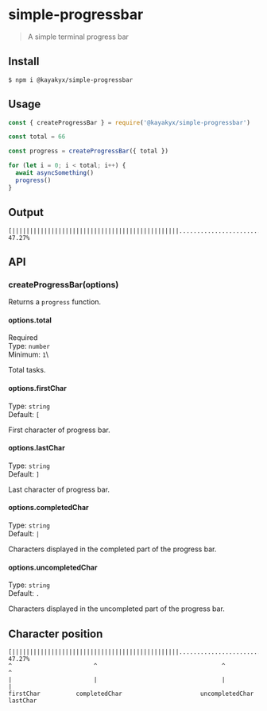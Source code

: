 # simple-progressbar

> A simple terminal progress bar

## Install

```
$ npm i @kayakyx/simple-progressbar
```

## Usage

```js
const { createProgressBar } = require('@kayakyx/simple-progressbar')

const total = 66

const progress = createProgressBar({ total })

for (let i = 0; i < total; i++) {
  await asyncSomething()
  progress()
}
```

## Output
```text
[|||||||||||||||||||||||||||||||||||||||||||||||.....................................................] 47.27%
```

## API

### createProgressBar(options)

Returns a `progress` function.

#### options.total

Required\
Type: `number`\
Minimum: `1`\

Total tasks.

#### options.firstChar

Type: `string`\
Default: `[`

First character of progress bar.

#### options.lastChar

Type: `string`\
Default: `]`

Last character of progress bar.

#### options.completedChar

Type: `string`\
Default: `|`

Characters displayed in the completed part of the progress bar.

#### options.uncompletedChar

Type: `string`\
Default: `.`

Characters displayed in the uncompleted part of the progress bar.

## Character position
```text
[|||||||||||||||||||||||||||||||||||||||||||||||.....................................................] 47.27%
^                       ^                                   ^                                        ^
|                       |                                   |                                        |
firstChar          completedChar                      uncompletedChar                             lastChar 
```

